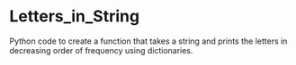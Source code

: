 # Letters_in_String
Python code to create a function that takes a string and prints the letters in decreasing order of frequency using dictionaries.
